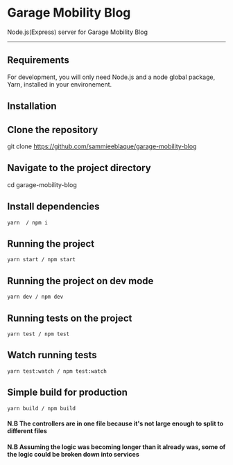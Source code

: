 # Garage Mobility Blog

Node.js(Express) server for Garage Mobility Blog

---

## Requirements

For development, you will only need Node.js and a node global package, Yarn, installed in your environement.

## Installation

## Clone the repository

git clone <https://github.com/sammieeblaque/garage-mobility-blog>

## Navigate to the project directory

cd garage-mobility-blog

## Install dependencies

    yarn  / npm i

## Running the project

    yarn start / npm start

## Running the project on dev mode

    yarn dev / npm dev

## Running tests on the project

    yarn test / npm test

## Watch running tests

    yarn test:watch / npm test:watch

## Simple build for production

    yarn build / npm build

#### N.B The controllers are in one file because it's not large enough to split to different files

#### N.B Assuming the logic was becoming longer than it already was, some of the logic could be broken down into services
